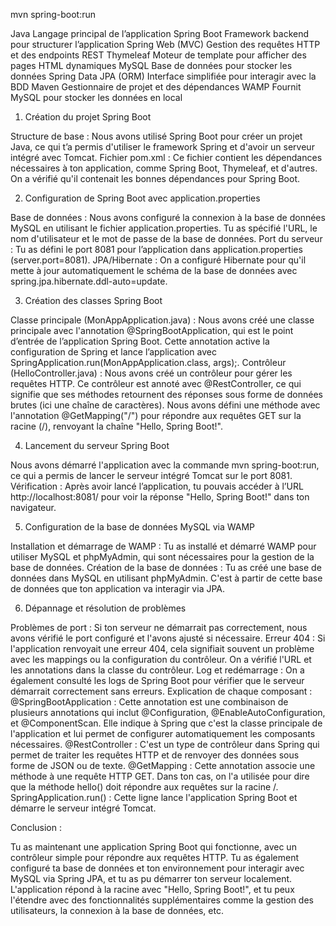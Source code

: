 mvn spring-boot:run


Java	Langage principal de l’application
Spring Boot	Framework backend pour structurer l’application
Spring Web (MVC)	Gestion des requêtes HTTP et des endpoints REST
Thymeleaf	Moteur de template pour afficher des pages HTML dynamiques
MySQL	Base de données pour stocker les données
Spring Data JPA (ORM)	Interface simplifiée pour interagir avec la BDD
Maven	Gestionnaire de projet et des dépendances
WAMP	Fournit MySQL pour stocker les données en local
1. Création du projet Spring Boot

Structure de base : Nous avons utilisé Spring Boot pour créer un projet Java, ce qui t’a permis d'utiliser le framework Spring et d'avoir un serveur intégré avec Tomcat.
Fichier pom.xml : Ce fichier contient les dépendances nécessaires à ton application, comme Spring Boot, Thymeleaf, et d'autres. On a vérifié qu'il contenait les bonnes dépendances pour Spring Boot.

2. Configuration de Spring Boot avec application.properties

Base de données : Nous avons configuré la connexion à la base de données MySQL en utilisant le fichier application.properties. Tu as spécifié l'URL, le nom d'utilisateur et le mot de passe de la base de données.
Port du serveur : Tu as défini le port 8081 pour l’application dans application.properties (server.port=8081).
JPA/Hibernate : On a configuré Hibernate pour qu'il mette à jour automatiquement le schéma de la base de données avec spring.jpa.hibernate.ddl-auto=update.

3. Création des classes Spring Boot

Classe principale (MonAppApplication.java) : Nous avons créé une classe principale avec l'annotation @SpringBootApplication, qui est le point d’entrée de l’application Spring Boot. Cette annotation active la configuration de Spring et lance l’application avec SpringApplication.run(MonAppApplication.class, args);.
Contrôleur (HelloController.java) : Nous avons créé un contrôleur pour gérer les requêtes HTTP. Ce contrôleur est annoté avec @RestController, ce qui signifie que ses méthodes retournent des réponses sous forme de données brutes (ici une chaîne de caractères). Nous avons défini une méthode avec l'annotation @GetMapping("/") pour répondre aux requêtes GET sur la racine (/), renvoyant la chaîne "Hello, Spring Boot!".

4. Lancement du serveur Spring Boot

Nous avons démarré l'application avec la commande mvn spring-boot:run, ce qui a permis de lancer le serveur intégré Tomcat sur le port 8081.
Vérification : Après avoir lancé l’application, tu pouvais accéder à l’URL http://localhost:8081/ pour voir la réponse "Hello, Spring Boot!" dans ton navigateur.

5. Configuration de la base de données MySQL via WAMP

Installation et démarrage de WAMP : Tu as installé et démarré WAMP pour utiliser MySQL et phpMyAdmin, qui sont nécessaires pour la gestion de la base de données.
Création de la base de données : Tu as créé une base de données dans MySQL en utilisant phpMyAdmin. C'est à partir de cette base de données que ton application va interagir via JPA.

6. Dépannage et résolution de problèmes

Problèmes de port : Si ton serveur ne démarrait pas correctement, nous avons vérifié le port configuré et l'avons ajusté si nécessaire.
Erreur 404 : Si l'application renvoyait une erreur 404, cela signifiait souvent un problème avec les mappings ou la configuration du contrôleur. On a vérifié l'URL et les annotations dans la classe du contrôleur.
Log et redémarrage : On a également consulté les logs de Spring Boot pour vérifier que le serveur démarrait correctement sans erreurs.
Explication de chaque composant :
@SpringBootApplication : Cette annotation est une combinaison de plusieurs annotations qui inclut @Configuration, @EnableAutoConfiguration, et @ComponentScan. Elle indique à Spring que c'est la classe principale de l'application et lui permet de configurer automatiquement les composants nécessaires.
@RestController : C'est un type de contrôleur dans Spring qui permet de traiter les requêtes HTTP et de renvoyer des données sous forme de JSON ou de texte.
@GetMapping : Cette annotation associe une méthode à une requête HTTP GET. Dans ton cas, on l'a utilisée pour dire que la méthode hello() doit répondre aux requêtes sur la racine /.
SpringApplication.run() : Cette ligne lance l'application Spring Boot et démarre le serveur intégré Tomcat.

Conclusion :

Tu as maintenant une application Spring Boot qui fonctionne, avec un contrôleur simple pour répondre aux requêtes HTTP. Tu as également configuré ta base de données et ton environnement pour interagir avec MySQL via Spring JPA, et tu as pu démarrer ton serveur localement. L'application répond à la racine avec "Hello, Spring Boot!", et tu peux l'étendre avec des fonctionnalités supplémentaires comme la gestion des utilisateurs, la connexion à la base de données, etc.
